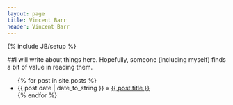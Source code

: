 ```yaml
---
layout: page
title: Vincent Barr
header: Vincent Barr
---
```

{% include JB/setup %}

##I will write about things here. Hopefully, someone (including myself) finds a bit of value in reading them.

<ul class="posts">
  {% for post in site.posts %}
    <li><span>{{ post.date | date_to_string }}</span> &raquo; <a href="{{ BASE_PATH }}{{ post.url }}">{{ post.title }}</a></li>
  {% endfor %}
</ul>

